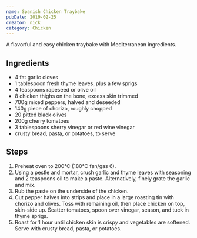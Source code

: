 ```yaml
---
name: Spanish Chicken Traybake
pubDate: 2019-02-25
creator: nick
category: Chicken
---
```

A flavorful and easy chicken traybake with Mediterranean ingredients.

## Ingredients
- 4 fat garlic cloves
- 1 tablespoon fresh thyme leaves, plus a few sprigs
- 4 teaspoons rapeseed or olive oil
- 8 chicken thighs on the bone, excess skin trimmed
- 700g mixed peppers, halved and deseeded
- 140g piece of chorizo, roughly chopped
- 20 pitted black olives
- 200g cherry tomatoes
- 3 tablespoons sherry vinegar or red wine vinegar
- crusty bread, pasta, or potatoes, to serve

## Steps
1. Preheat oven to 200°C (180°C fan/gas 6).
2. Using a pestle and mortar, crush garlic and thyme leaves with seasoning and 2 teaspoons oil to make a paste. Alternatively, finely grate the garlic and mix.
3. Rub the paste on the underside of the chicken.
4. Cut pepper halves into strips and place in a large roasting tin with chorizo and olives. Toss with remaining oil, then place chicken on top, skin-side up. Scatter tomatoes, spoon over vinegar, season, and tuck in thyme sprigs.
5. Roast for 1 hour until chicken skin is crispy and vegetables are softened. Serve with crusty bread, pasta, or potatoes.